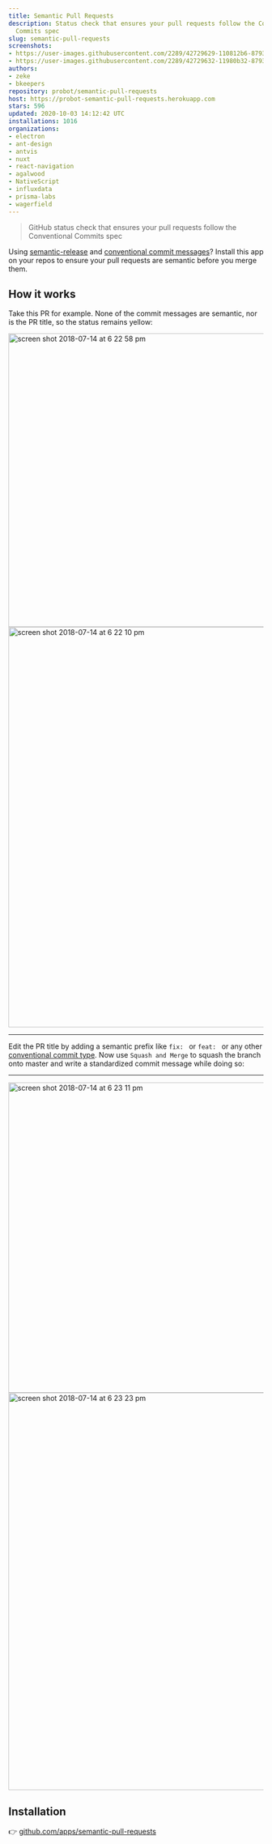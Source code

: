 ```yaml
---
title: Semantic Pull Requests
description: Status check that ensures your pull requests follow the Conventional
  Commits spec
slug: semantic-pull-requests
screenshots:
- https://user-images.githubusercontent.com/2289/42729629-110812b6-8793-11e8-8c35-188b0952fd66.png
- https://user-images.githubusercontent.com/2289/42729632-11980b32-8793-11e8-9f8d-bf16c707f542.png
authors:
- zeke
- bkeepers
repository: probot/semantic-pull-requests
host: https://probot-semantic-pull-requests.herokuapp.com
stars: 596
updated: 2020-10-03 14:12:42 UTC
installations: 1016
organizations:
- electron
- ant-design
- antvis
- nuxt
- react-navigation
- agalwood
- NativeScript
- influxdata
- prisma-labs
- wagerfield
---
```


> GitHub status check that ensures your pull requests follow the Conventional Commits spec

Using [semantic-release](https://github.com/semantic-release/semantic-release)
and [conventional commit messages](https://conventionalcommits.org)? Install this
app on your repos to ensure your pull requests are semantic before you merge them. 

## How it works

Take this PR for example. None of the commit messages are semantic, nor is the PR title, so the status remains yellow:


<img width="580" alt="screen shot 2018-07-14 at 6 22 58 pm" src="https://user-images.githubusercontent.com/2289/42729630-11370698-8793-11e8-922c-db2308e0e98e.png">

<img width="791" alt="screen shot 2018-07-14 at 6 22 10 pm" src="https://user-images.githubusercontent.com/2289/42729629-110812b6-8793-11e8-8c35-188b0952fd66.png">

---

Edit the PR title by adding a semantic prefix like `fix: ` or `feat: ` or any other
[conventional commit type](https://github.com/commitizen/conventional-commit-types/blob/master/index.json). Now use `Squash and Merge` to squash the branch onto master and write a standardized commit message while doing so:

---

<img width="613" alt="screen shot 2018-07-14 at 6 23 11 pm" src="https://user-images.githubusercontent.com/2289/42729631-1164bd36-8793-11e8-9bf9-d2eeb9dd06e1.png">

<img width="785" alt="screen shot 2018-07-14 at 6 23 23 pm" src="https://user-images.githubusercontent.com/2289/42729632-11980b32-8793-11e8-9f8d-bf16c707f542.png">


## Installation

👉 [github.com/apps/semantic-pull-requests](https://github.com/apps/semantic-pull-requests)